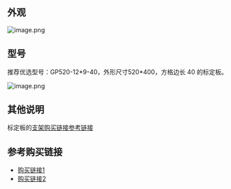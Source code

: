 ## 外观

![image.png](https://bce.bdstatic.com/doc/Apollo-Homepage-Document/Apollo_Studio/image_c0573c1.png)

## 型号
推荐优选型号：GP520-12*9-40，外形尺寸520\*400，方格边长 40 的标定板。

![image.png](https://bce.bdstatic.com/doc/Apollo-Homepage-Document/Apollo_Studio/image_baaa65c.png)

## 其他说明
标定板的[支架购买链接参考链接](https://item.m.jd.com/product/10026165972449.html?utm_source=iosapp&utm_medium=appshare&utm_campaign=t_335139774&utm_term=CopyURL&ad_od=share&utm_user=plusmember&gx=RnAomTM2b2LRw5oUpoR3CGUuOKeLJK8&gxd=RnAowmUKYWfZz54Tr4F3W44KU_zW-Cx9Ta8TiHc8u1CwSC1xHFWf1-_5Tt3zGms)

## 参考购买链接
* [购买链接1](https://item.m.jd.com/product/10067721074150.html?utm_source=iosapp&utm_medium=appshare&utm_campaign=t_335139774&utm_term=CopyURL&ad_od=share&utm_user=plusmember&gx=RnAomTM2b2LRw5oUpoR3CGUuOKeLJK8&gxd=RnAowmUKYWfZz54Tr4F3W44KU_zW-Cx9Ta8TiHc8u1CwSC1xHFWf1-_5Tt3zGms)
* [购买链接2](https://item.m.jd.com/product/71722012862.html?utm_source=iosapp&utm_medium=appshare&utm_campaign=t_335139774&utm_term=CopyURL&ad_od=share&utm_user=plusmember&gx=RnAomTM2b2LRw5oUpoR3CGUuOKeLJK8&gxd=RnAowmUKYWfZz54Tr4F3W44KU_zW-Cx9Ta8TiHc8u1CwSC1xHFWf1-_5Tt3zGms)
